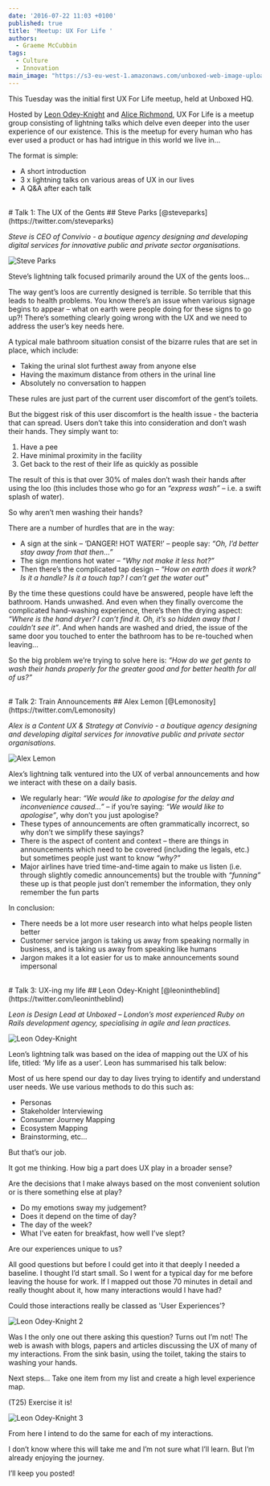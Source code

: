 ```yaml
---
date: '2016-07-22 11:03 +0100'
published: true
title: 'Meetup: UX For Life '
authors:
  - Graeme McCubbin
tags:
  - Culture
  - Innovation
main_image: "https://s3-eu-west-1.amazonaws.com/unboxed-web-image-uploader/ee19f95f4da671f4bfb0fa89ee1a4b72.PNG"
---
```

This Tuesday was the initial first UX For Life meetup, held at Unboxed HQ.<br/>

Hosted by [Leon Odey-Knight](https://twitter.com/leonintheblind) and [Alice Richmond](https://twitter.com/aliceyerichmond), UX For Life is a meetup group consisting of lightning talks which delve even deeper into the user experience of our existence. This is the meetup for every human who has ever used a product or has had intrigue in this world we live in…<br/>

The format is simple:<br/>

- A short introduction
- 3 x lightning talks on various areas of UX in our lives
- A Q&A after each talk

<br/>
# Talk 1: The UX of the Gents
## Steve Parks
[@steveparks](https://twitter.com/steveparks)<br/>

<i>Steve is CEO of Convivio - a boutique agency designing and developing digital services for innovative public and private sector organisations.</i>

![Steve Parks](https://s3-eu-west-1.amazonaws.com/unboxed-web-image-uploader/c401e818a66f1b16511816f554d598c7.PNG)

Steve’s lightning talk focused primarily around the UX of the gents loos…<br/>

The way gent’s loos are currently designed is terrible. So terrible that this leads to health problems. You know there’s an issue when various signage begins to appear – what on earth were people doing for these signs to go up?! There’s something clearly going wrong with the UX and we need to address the user’s key needs here.<br/>

A typical male bathroom situation consist of the bizarre rules that are set in place, which include:<br/>

- Taking the urinal slot furthest away from anyone else
- Having the maximum distance from others in the urinal line
- Absolutely no conversation to happen


These rules are just part of the current user discomfort of the gent’s toilets.<br/>

But the biggest risk of this user discomfort is the health issue - the bacteria that can spread. Users don’t take this into consideration and don’t wash their hands. They simply want to:<br/>

1. Have a pee
2. Have minimal proximity in the facility
3. Get back to the rest of their life as quickly as possible


The result of this is that over 30% of males don’t wash their hands after using the loo (this includes those who go for an <i>“express wash”</i> – i.e. a swift splash of water).<br/>

So why aren’t men washing their hands?<br/>

There are a number of hurdles that are in the way:<br/>

- A sign at the sink – ‘DANGER! HOT WATER!’ – people say: <i>“Oh, I’d better stay away from that then…”</i>
- The sign mentions hot water – <i>“Why not make it less hot?”</i>
- Then there’s the complicated tap design – <i>“How on earth does it work? Is it a handle? Is it a touch tap? I can’t get the water out”</i>

By the time these questions could have be answered, people have left the bathroom. Hands unwashed. And even when they finally overcome the complicated hand-washing experience, there’s then the drying aspect: <i>“Where is the hand dryer? I can’t find it. Oh, it’s so hidden away that I couldn’t see it”</i>. And when hands are washed and dried, the issue of the same door you touched to enter the bathroom has to be re-touched when leaving…<br/>

So the big problem we’re trying to solve here is: <i>“How do we get gents to wash their hands properly for the greater good and for better health for all of us?”</i><br/>

<br/>
# Talk 2: Train Announcements
## Alex Lemon
[@Lemonosity](https://twitter.com/Lemonosity)<br/>

<i>Alex is a Content UX & Strategy at Convivio - a boutique agency designing and developing digital services for innovative public and private sector organisations.</i><br/>

![Alex Lemon](https://s3-eu-west-1.amazonaws.com/unboxed-web-image-uploader/34ee33f3df508f57af235aa9630daa22.PNG)

Alex’s lightning talk ventured into the UX of verbal announcements and how we interact with these on a daily basis.<br/>

- We regularly hear: <i>“We would like to apologise for the delay and inconvenience caused…”</i> – if you’re saying: <i>“We would like to apologise”</i>, why don’t you just apologise?
-  These types of announcements are often grammatically incorrect, so why don’t we simplify these sayings?
- There is the aspect of content and context – there are things in announcements which need to be covered (including the legals, etc.) but sometimes people just want to know <i>“why?”</i>
-  Major airlines have tried time-and-time again to make us listen (i.e. through slightly comedic announcements) but the trouble with <i>“funning”</i> these up is that people just don’t remember the information, they only remember the fun parts

In conclusion:<br/>

- There needs be a lot more user research into what helps people listen better
- Customer service jargon is taking us away from speaking normally in business, and is taking us away from speaking like humans
- Jargon makes it a lot easier for us to make announcements sound impersonal

<br/>
# Talk 3: UX-ing my life
## Leon Odey-Knight
[@leonintheblind](https://twitter.com/leonintheblind)<br/>

<i>Leon is Design Lead at Unboxed – London’s most experienced Ruby on Rails development agency, specialising in agile and lean practices.</i><br/>

![Leon Odey-Knight](https://s3-eu-west-1.amazonaws.com/unboxed-web-image-uploader/cdf5f5db1080a434739a9a6ce48174d8.PNG)

Leon’s lightning talk was based on the idea of mapping out the UX of his life, titled: ‘My life as a user’. Leon has summarised his talk below:<br/>

Most of us here spend our day to day lives trying to identify and understand
user needs. We use various methods to do this such as:<br/>

- Personas
- Stakeholder Interviewing
- Consumer Journey Mapping
- Ecosystem Mapping
- Brainstorming, etc…

But that’s our job.<br/>

It got me thinking. How big a part does UX play in a broader sense?<br/>

Are the decisions that I make always based on the most convenient solution or is there something else at play?<br/>

- Do my emotions sway my judgement?
- Does it depend on the time of day?
- The day of the week?
- What I’ve eaten for breakfast, how well I’ve slept?

Are our experiences unique to us?<br/>

All good questions but before I could get into it that deeply I needed a baseline.
I thought I’d start small. So I went for a typical day for me before leaving the house for work. If I mapped out those 70 minutes in detail and really thought about it, how many interactions would I have had?<br/>

Could those interactions really be classed as 'User Experiences’?<br/>

![Leon Odey-Knight 2](https://s3-eu-west-1.amazonaws.com/unboxed-web-image-uploader/d2b73d196fd94c9dd41b0c029e6d50f0.PNG)

Was I the only one out there asking this question? Turns out I’m not! The web is awash with blogs, papers and articles discussing the UX of many of my interactions. From the sink basin, using the toilet, taking the stairs to washing your hands.<br/>

Next steps... Take one item from my list and create a high level experience map.<br/>

(T25) Exercise it is!<br/>

![Leon Odey-Knight 3](https://s3-eu-west-1.amazonaws.com/unboxed-web-image-uploader/8553d7411bf92c4e06d38415527fa4cf.PNG)

From here I intend to do the same for each of my interactions.<br/>

I don’t know where this will take me and I’m not sure what I’ll learn. But I’m already enjoying the journey.<br/>

I’ll keep you posted!<br/>
